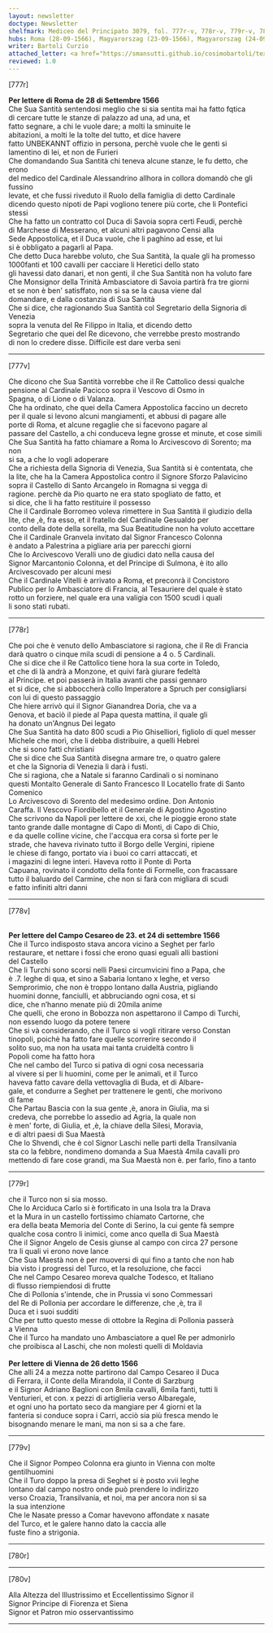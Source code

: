 ```yaml
---
layout: newsletter
doctype: Newsletter
shelfmark: Mediceo del Principato 3079, fol. 777r-v, 778r-v, 779r-v, 780r-v
hubs: Roma (28-09-1566), Magyarorszag (23-09-1566), Magyarorszag (24-09-1566), Wien (26-09-1566)
writer: Bartoli Curzio
attached_letter: <a href="https://smansutti.github.io/cosimobartoli/texts/2978_048/">2978_048</a>
reviewed: 1.0
---
```


[777r]  
  
  
<strong>Per lettere di Roma de 28 di Settembre 1566</strong>  
 Che Sua Santità sentendosi meglio che si sia sentita mai ha fatto fqtica  
di cercare tutte le stanze di palazzo ad una, ad una, et  
fatto segnare, a chi le vuole dare; a molti la sminuite le  
abitazioni, a molti le la tolte del tutto, et dice havere  
fatto UNBEKANNT offizio in persona, perchè vuole che le genti si  
lamentino di lei, et non de Furieri  
Che domandando Sua Santità chi teneva alcune stanze, le fu detto, che erono  
del medico del Cardinale Alessandrino allhora in collora domandò che gli fussino  
levate, et che fussi riveduto il Ruolo della famiglia di detto Cardinale  
dicendo questo nipoti de Papi vogliono tenere più corte, che li Pontefici stessi  
Che ha fatto un contratto col Duca di Savoia sopra certi Feudi, perchè  
di Marchese di Messerano, et alcuni altri pagavono Censi alla  
Sede Appostolica, et il Duca vuole, che li paghino ad esse, et lui  
si è obbligato a pagarli al Papa.  
Che detto Duca harebbe voluto, che Sua Santità, la quale gli ha promesso  
1000fanti et 100 cavalli per cacciare li Heretici dello stato  
gli havessi dato danari, et non genti, il che Sua Santità non ha voluto fare  
 Che Monsignor della Trinità Ambasciatore di Savoia partirà fra tre giorni  
et se non è ben' satisffato, non si sa se la causa viene dal  
domandare, e dalla costanzia di Sua Santità  
Che si dice, che ragionando Sua Santità col Segretario della Signoria di Venezia  
sopra la venuta del Re Filippo in Italia, et dicendo detto  
Segretario che quei del Re dicevono, che verrebbe presto mostrando  
di non lo credere disse. Difficile est dare verba seni  
  
---  

[777v]  
  
  
Che dicono che Sua Santità vorrebbe che il Re Cattolico dessi qualche  
pensione al Cardinale Pacicco sopra il Vescovo di Osmo in  
Spagna, o di Lione o di Valanza.  
Che ha ordinato, che quei della Camera Appostolica faccino un decreto  
per il quale si levono alcuni mangiamenti, et abbusi di pagare alle  
porte di Roma, et alcune regaglie che si facevono pagare al  
passare del Castello, a chi conduceva legne grosse et minute, et cose simili  
Che Sua Santità ha fatto chiamare a Roma lo Arcivescovo di Sorento; ma non  
si sa, a che lo vogli adoperare  
Che a richiesta della Signoria di Venezia, Sua Santità si è contentata, che  
la lite, che ha la Camera Appostolica contro il Signore Sforzo Palavicino  
sopra il Castello di Santo Arcangelo in Romagna si vegga di  
ragione. perchè da Pio quarto ne era stato spogliato de fatto, et  
si dice, che li ha fatto restituire il possesso  
Che il Cardinale Borromeo voleva rimettere in Sua Santità il giudizio della  
lite, che ,è, fra esso, et il fratello del Cardinale Gesualdo per  
conto della dote della sorella, ma Sua Beatitudine non ha voluto accettare  
Che il Cardinale Granvela invitato dal Signor Francesco Colonna  
è andato a Palestrina a pigliare aria per parecchi giorni  
Che lo Arcivescovo Veralli uno de giudici dato nella causa del  
Signor Marcantonio Colonna, et del Principe di Sulmona, è ito allo  
Arcivescovado per alcuni mesi  
Che il Cardinale Vitelli è arrivato a Roma, et preconrà il Concistoro  
Publico per lo Ambasciatore di Francia, al Tesauriere del quale è stato  
rotto un forziere, nel quale era una valigia con 1500 scudi i quali  
li sono stati rubati.  
  
---  

[778r]  
  
  
Che poi che è venuto dello Ambasciatore si ragiona, che il Re di Francia  
darà quatro o cinque mila scudi di pensione a 4 o. 5 Cardinali.  
Che si dice che il Re Cattolico tiene hora la sua corte in Toledo,  
et che di là andrà a Monzone, et quivi farà giurare fedeltà  
al Principe. et poi passerà in Italia avanti che passi gennaro  
et si dice, che si abboccherà collo Imperatore a Spruch per consigliarsi  
con lui di questo passaggio  
Che hiere arrivò qui il Signor Gianandrea Doria, che va a  
Genova, et baciò il piede al Papa questa mattina, il quale gli  
ha donato un'Angnus Dei legato  
Che Sua Santità ha dato 800 scudi a Pio Ghiselliori, figliolo di quel messer  
Michele che morì, che li debba distribuire, a quelli Hebrei  
che si sono fatti christiani  
Che si dice che Sua Santità disegna armare tre, o quatro galere  
et che la Signoria di Venezia li darà i fusti.  
Che si ragiona, che a Natale si faranno Cardinali o si nominano  
questi Montalto Generale di Santo Francesco Il Locatello frate di Santo Comenico  
Lo Arcivescovo di Sorento del medesimo ordine. Don Antonio  
Caraffa. Il Vescovo Fiordibello et il Generale di Agostino Agostino  
Che scrivono da Napoli per lettere de xxi, che le pioggie erono state  
tanto grande dalle montagne di Capo di Monti, di Capo di Chio,  
e da quelle colline vicine, che l'accqua era corsa sì forte per le  
strade, che haveva rivinato tutto il Borgo delle Vergini, ripiene  
le chiese di fango, portato via i buoi co carri attaccati, et  
i magazini di legne interi. Haveva rotto il Ponte di Porta  
Capuana, rovinato il condotto della fonte di Formelle, con fracassare  
tutto il baluardo del Carmine, che non si farà con migliara di scudi  
e fatto infiniti altri danni  
  
---  

[778v]  
  
  
<br/><strong>Per lettere del Campo Cesareo de 23. et 24 di settembre 1566</strong>  
Che il Turco indisposto stava ancora vicino a Seghet per farlo  
restaurare, et nettare i fossi che erono quasi eguali alli bastioni  
del Castello  
Che li Turchi sono scorsi nelli Paesi circumvicini fino a Papa, che  
è .7. leghe di qua, et sino a Sabaria lontano x leghe, et verso  
Semprorimio, che non è troppo lontano dalla Austria, pigliando  
huomini donne, fanciulli, et abbruciando ogni cosa, et si  
dice, che n’hanno menate più di 20mila anime  
Che quelli, che erono in Bobozza non aspettarono il Campo di Turchi,  
non essendo luogo da potere tenere  
Che si và considerando, che il Turco si vogli ritirare verso Constan  
tinopoli, poichè ha fatto fare quelle scorrerire secondo il  
solito suo, ma non ha usata mai tanta cruideltà contro li  
Popoli come ha fatto hora  
Che nel cambo del Turco si pativa di ogni cosa necessaria  
al vivere si per li huomini, come per le animali, et il Turco  
haveva fatto cavare della vettovaglia di Buda, et di Albare-  
gale, et condurre a Seghet per trattenere le genti, che morivono  
di fame  
Che Partau Bascia con la sua gente ,è, anora in Giulia, ma si  
credeva, che porrebbe lo assedio ad Agria, la quale non  
è men' forte, di Giulia, et ,è, la chiave della Silesi, Moravia,  
e di altri paesi di Sua Maestà  
Che lo Shvendi, che è col Signor Laschi nelle parti della Transilvania  
sta co la febbre, nondimeno domanda a Sua Maestà 4mila cavalli pro  
mettendo di fare cose grandi, ma Sua Maestà non è. per farlo, fino a tanto  
  
---  

[779r]  
  
  
che il Turco non si sia mosso.  
Che lo Arciduca Carlo si è fortificato in una Isola tra la Drava  
et la Mura in un castello fortissimo chiamato Cartorne, che  
era della beata Memoria del Conte di Serino, la cui gente fà sempre  
qualche cosa contro li inimici, come anco quella di Sua Maestà  
Che il Signor Angelo de Cesis giunse al campo con circa 27 persone  
tra li quali vi erono nove lance  
Che Sua Maestà non è per muoversi di qui fino a tanto che non hab  
bia visto i progressi del Turco, et la resoluzione, che facci  
Che nel Campo Cesareo moreva qualche Todesco, et Italiano  
di flusso riempiendosi di frutte  
Che di Pollonia s'intende, che in Prussia vi sono Commessari  
del Re di Pollonia per accordare le differenze, che ,è, tra il  
Duca et i suoi sudditi  
Che per tutto questo messe di ottobre la Regina di Pollonia passerà  
a Vienna  
Che il Turco ha mandato uno Ambasciatore a quel Re per admonirlo  
che proibisca al Laschi, che non molesti quelli di Moldavia  
<br/><strong>Per lettere di Vienna de 26 detto 1566</strong>  
Che alli 24 a mezza notte partirono dal Campo Cesareo il Duca  
di Ferrara, il Conte della Mirandola, il Conte di Sarzburg  
e il Signor Adriano Baglioni con 8mila cavalli, 6mila fanti, tutti li  
Venturieri, et con. x pezzi di artiglieria verso Albaregale,  
et ogni uno ha portato seco da mangiare per 4 giorni et la  
fanteria si conduce sopra i Carri, acciò sia più fresca mendo le  
bisognando menare le mani, ma non si sa a che fare.  
  
---  

[779v]  
  
  
Che il Signor Pompeo Colonna era giunto in Vienna con molte  
gentilhuomini  
Che il Turo doppo la presa di Seghet si è posto xvii leghe  
lontano dal campo nostro onde può prendere lo indirizzo  
verso Croazia, Transilvania, et noi, ma per ancora non si sa  
la sua intenzione  
Che le Nasate presso a Comar havevono affondate x nasate  
del Turco, et le galere hanno dato la caccia alle  
fuste fino a strigonia.  
  
---  

[780r]  
  
  
  
---  

[780v]  
  
  
Alla Altezza del Illustrissimo et Eccellentissimo Signor il  
Signor Principe di Fiorenza et Siena  
Signor et Patron mio osservantissimo  
  
---  


